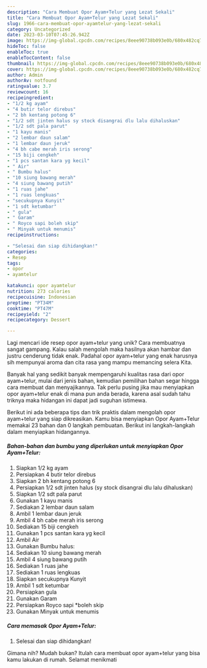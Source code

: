 ```yaml
---
description: "Cara Membuat Opor Ayam+Telur yang Lezat Sekali"
title: "Cara Membuat Opor Ayam+Telur yang Lezat Sekali"
slug: 1966-cara-membuat-opor-ayamtelur-yang-lezat-sekali
category: Uncategorized
date: 2023-03-10T07:45:26.942Z
image: https://img-global.cpcdn.com/recipes/8eee90738b093e0b/680x482cq70/opor-ayamtelur-foto-resep-utama.jpg
hideToc: false
enableToc: true
enableTocContent: false
thumbnail: https://img-global.cpcdn.com/recipes/8eee90738b093e0b/680x482cq70/opor-ayamtelur-foto-resep-utama.jpg
cover: https://img-global.cpcdn.com/recipes/8eee90738b093e0b/680x482cq70/opor-ayamtelur-foto-resep-utama.jpg
author: Admin
authorAv: notfound
ratingvalue: 3.7
reviewcount: 16
recipeingredient:
- "1/2 kg ayam"
- "4 butir telor direbus"
- "2 bh kentang potong 6"
- "1/2 sdt jinten halus sy stock disangrai dlu lalu dihaluskan"
- "1/2 sdt pala parut"
- "1 kayu manis"
- "2 lembar daun salam"
- "1 lembar daun jeruk"
- "4 bh cabe merah iris serong"
- "15 biji cengkeh"
- "1 pcs santan kara yg kecil"
- " Air"
- " Bumbu halus"
- "10 siung bawang merah"
- "4 siung bawang putih"
- "1 ruas jahe"
- "1 ruas lengkuas"
- "secukupnya Kunyit"
- "1 sdt ketumbar"
- " gula"
- " Garam"
- " Royco sapi boleh skip"
- " Minyak untuk menumis"
recipeinstructions:

- "Selesai dan siap dihidangkan!"
categories:
- Resep
tags:
- opor
- ayamtelur

katakunci: opor ayamtelur 
nutrition: 273 calories
recipecuisine: Indonesian
preptime: "PT34M"
cooktime: "PT47M"
recipeyield: "2"
recipecategory: Dessert

---
```





Lagi mencari ide resep opor ayam+telur yang unik? Cara membuatnya sangat gampang. Kalau salah mengolah maka hasilnya akan hambar dan justru cenderung tidak enak. Padahal opor ayam+telur yang enak harusnya sih mempunyai aroma dan cita rasa yang mampu memancing selera Kita.







Banyak hal yang sedikit banyak mempengaruhi kualitas rasa dari opor ayam+telur, mulai dari jenis bahan, kemudian pemilihan bahan segar hingga cara membuat dan menyajikannya. Tak perlu pusing jika mau menyiapkan opor ayam+telur enak di mana pun anda berada, karena asal sudah tahu triknya maka hidangan ini dapat jadi suguhan istimewa.






Berikut ini ada beberapa tips dan trik praktis dalam mengolah opor ayam+telur yang siap dikreasikan. Kamu bisa menyiapkan Opor Ayam+Telur memakai 23 bahan dan 0 langkah pembuatan. Berikut ini langkah-langkah dalam menyiapkan hidangannya.

<!--inarticleads1-->

##### Bahan-bahan dan bumbu yang diperlukan untuk menyiapkan Opor Ayam+Telur:

1. Siapkan 1/2 kg ayam
1. Persiapkan 4 butir telor direbus
1. Siapkan 2 bh kentang potong 6
1. Persiapkan 1/2 sdt jinten halus (sy stock disangrai dlu lalu dihaluskan)
1. Siapkan 1/2 sdt pala parut
1. Gunakan 1 kayu manis
1. Sediakan 2 lembar daun salam
1. Ambil 1 lembar daun jeruk
1. Ambil 4 bh cabe merah iris serong
1. Sediakan 15 biji cengkeh
1. Gunakan 1 pcs santan kara yg kecil
1. Ambil  Air
1. Gunakan  Bumbu halus:
1. Sediakan 10 siung bawang merah
1. Ambil 4 siung bawang putih
1. Sediakan 1 ruas jahe
1. Sediakan 1 ruas lengkuas
1. Siapkan secukupnya Kunyit
1. Ambil 1 sdt ketumbar
1. Persiapkan  gula
1. Gunakan  Garam
1. Persiapkan  Royco sapi *boleh skip
1. Gunakan  Minyak untuk menumis




<!--inarticleads2-->

##### Cara memasak Opor Ayam+Telur:


1. Selesai dan siap dihidangkan!



Gimana nih? Mudah bukan? Itulah cara membuat opor ayam+telur yang bisa kamu lakukan di rumah. Selamat menikmati
